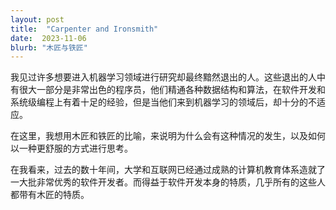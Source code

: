 ```yaml
---
layout: post
title:  "Carpenter and Ironsmith"
date:  2023-11-06
blurb: "木匠与铁匠"
---
```


我见过许多想要进入机器学习领域进行研究却最终黯然退出的人。这些退出的人中有很大一部分是非常出色的程序员，他们精通各种数据结构和算法，在软件开发和系统级编程上有着十足的经验，但是当他们来到机器学习的领域后，却十分的不适应。

在这里，我想用木匠和铁匠的比喻，来说明为什么会有这种情况的发生，以及如何以一种更舒服的方式进行思考。

在我看来，过去的数十年间，大学和互联网已经通过成熟的计算机教育体系造就了一大批非常优秀的软件开发者。而得益于软件开发本身的特质，几乎所有的这些人都带有木匠的特质。
